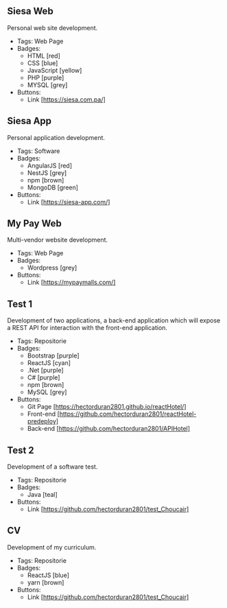 ## Siesa Web
Personal web site development.
- Tags: Web Page
- Badges:
  - HTML [red]
  - CSS [blue]
  - JavaScript [yellow]
  - PHP [purple]
  - MYSQL [grey]
- Buttons:
  - Link [https://siesa.com.pa/]

## Siesa App
Personal application development.
- Tags: Software
- Badges:
  - AngularJS [red]
  - NestJS [grey]
  - npm [brown]
  - MongoDB [green]
- Buttons:
  - Link [https://siesa-app.com/]

## My Pay Web
Multi-vendor website development.
- Tags: Web Page
- Badges:
  - Wordpress [grey]
- Buttons:
  - Link [https://mypaymalls.com/]

## Test 1
Development of two applications, a back-end application which will expose a REST API for interaction with the front-end application.
- Tags: Repositorie
- Badges:
  - Bootstrap [purple]
  - ReactJS [cyan]
  - .Net [purple] 
  - C# [purple]
  - npm [brown]
  - MySQL [grey]
- Buttons:
  - Git Page [https://hectorduran2801.github.io/reactHotel/]
  - Front-end [https://github.com/hectorduran2801/reactHotel-predeploy]
  - Back-end [https://github.com/hectorduran2801/APIHotel]

## Test 2
Development of a software test.
- Tags: Repositorie
- Badges:
  - Java [teal]
- Buttons:
  - Link [https://github.com/hectorduran2801/test_Choucair]

## CV
Development of my curriculum.
- Tags: Repositorie
- Badges:
  - ReactJS [blue]
  - yarn [brown]
- Buttons:
  - Link [https://github.com/hectorduran2801/test_Choucair]